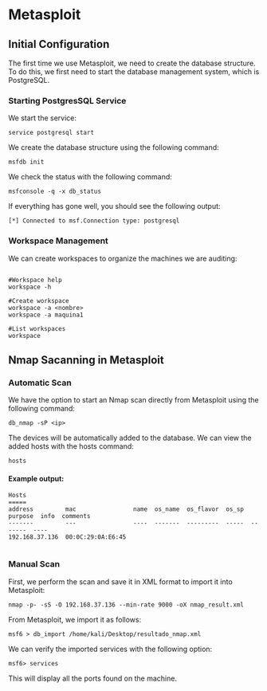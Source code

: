 # Metasploit

## Initial Configuration

The first time we use Metasploit, we need to create the database structure. To do this, we first need to start the database management system, which is PostgreSQL.

### Starting PostgresSQL Service

We start the service:

```shell 
service postgresql start
```

We create the database structure using the following command:
```shell
msfdb init
```

We check the status with the following command:
```shell
msfconsole -q -x db_status
```

If everything has gone well, you should see the following output:

```shell
[*] Connected to msf.Connection type: postgresql
```

### Workspace Management

We can create workspaces to organize the machines we are auditing:

```shell

#Workspace help
workspace -h 

#Create workspace
workspace -a <nombre>
workspace -a maquina1

#List workspaces
workspace
```

## Nmap Sacanning in Metasploit

### Automatic Scan
We have the option to start an Nmap scan directly from Metasploit using the following command:

```shell
db_nmap -sP <ip>
```

The devices will be automatically added to the database. We can view the added hosts with the hosts command:

```shell
hosts
```

#### Example output:

```shell
Hosts                                                                                                                                                                                                                                       
=====                                                                                                                                                                                                                                                                                                                                                                                                  
address         mac                name  os_name  os_flavor  os_sp  purpose  info  comments                                                                                                                                                 
-------         ---                ----  -------  ---------  -----  -------  ----                                                                                                                                                  
192.168.37.136  00:0C:29:0A:E6:45                                                                                                                                                                                                           
         
```

### Manual Scan

First, we perform the scan and save it in XML format to import it into Metasploit:

```shell
nmap -p- -sS -O 192.168.37.136 --min-rate 9000 -oX nmap_result.xml
```

From Metasploit, we import it as follows:

```shell
msf6 > db_import /home/kali/Desktop/resultado_nmap.xml
```

We can verify the imported services with the following option:
```shell
msf6> services
```

This will display all the ports found on the machine.